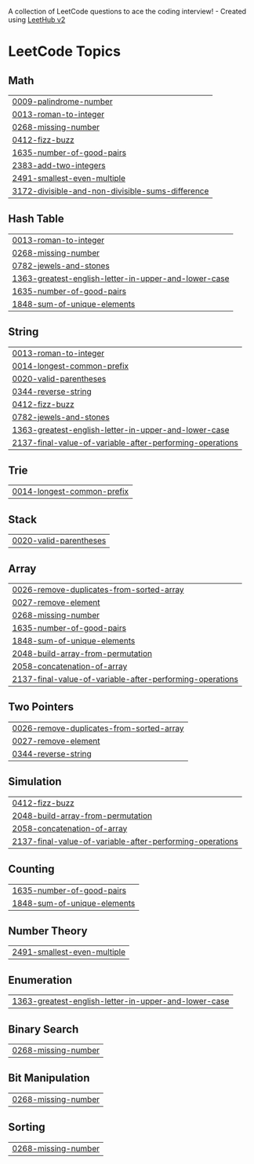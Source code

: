 A collection of LeetCode questions to ace the coding interview! - Created using [LeetHub v2](https://github.com/arunbhardwaj/LeetHub-2.0)
<!---LeetCode Topics Start-->
# LeetCode Topics
## Math
|  |
| ------- |
| [0009-palindrome-number](https://github.com/vahaabbb/task/tree/master/0009-palindrome-number) |
| [0013-roman-to-integer](https://github.com/vahaabbb/task/tree/master/0013-roman-to-integer) |
| [0268-missing-number](https://github.com/vahaabbb/task/tree/master/0268-missing-number) |
| [0412-fizz-buzz](https://github.com/vahaabbb/task/tree/master/0412-fizz-buzz) |
| [1635-number-of-good-pairs](https://github.com/vahaabbb/task/tree/master/1635-number-of-good-pairs) |
| [2383-add-two-integers](https://github.com/vahaabbb/task/tree/master/2383-add-two-integers) |
| [2491-smallest-even-multiple](https://github.com/vahaabbb/task/tree/master/2491-smallest-even-multiple) |
| [3172-divisible-and-non-divisible-sums-difference](https://github.com/vahaabbb/task/tree/master/3172-divisible-and-non-divisible-sums-difference) |
## Hash Table
|  |
| ------- |
| [0013-roman-to-integer](https://github.com/vahaabbb/task/tree/master/0013-roman-to-integer) |
| [0268-missing-number](https://github.com/vahaabbb/task/tree/master/0268-missing-number) |
| [0782-jewels-and-stones](https://github.com/vahaabbb/task/tree/master/0782-jewels-and-stones) |
| [1363-greatest-english-letter-in-upper-and-lower-case](https://github.com/vahaabbb/task/tree/master/1363-greatest-english-letter-in-upper-and-lower-case) |
| [1635-number-of-good-pairs](https://github.com/vahaabbb/task/tree/master/1635-number-of-good-pairs) |
| [1848-sum-of-unique-elements](https://github.com/vahaabbb/task/tree/master/1848-sum-of-unique-elements) |
## String
|  |
| ------- |
| [0013-roman-to-integer](https://github.com/vahaabbb/task/tree/master/0013-roman-to-integer) |
| [0014-longest-common-prefix](https://github.com/vahaabbb/task/tree/master/0014-longest-common-prefix) |
| [0020-valid-parentheses](https://github.com/vahaabbb/task/tree/master/0020-valid-parentheses) |
| [0344-reverse-string](https://github.com/vahaabbb/task/tree/master/0344-reverse-string) |
| [0412-fizz-buzz](https://github.com/vahaabbb/task/tree/master/0412-fizz-buzz) |
| [0782-jewels-and-stones](https://github.com/vahaabbb/task/tree/master/0782-jewels-and-stones) |
| [1363-greatest-english-letter-in-upper-and-lower-case](https://github.com/vahaabbb/task/tree/master/1363-greatest-english-letter-in-upper-and-lower-case) |
| [2137-final-value-of-variable-after-performing-operations](https://github.com/vahaabbb/task/tree/master/2137-final-value-of-variable-after-performing-operations) |
## Trie
|  |
| ------- |
| [0014-longest-common-prefix](https://github.com/vahaabbb/task/tree/master/0014-longest-common-prefix) |
## Stack
|  |
| ------- |
| [0020-valid-parentheses](https://github.com/vahaabbb/task/tree/master/0020-valid-parentheses) |
## Array
|  |
| ------- |
| [0026-remove-duplicates-from-sorted-array](https://github.com/vahaabbb/task/tree/master/0026-remove-duplicates-from-sorted-array) |
| [0027-remove-element](https://github.com/vahaabbb/task/tree/master/0027-remove-element) |
| [0268-missing-number](https://github.com/vahaabbb/task/tree/master/0268-missing-number) |
| [1635-number-of-good-pairs](https://github.com/vahaabbb/task/tree/master/1635-number-of-good-pairs) |
| [1848-sum-of-unique-elements](https://github.com/vahaabbb/task/tree/master/1848-sum-of-unique-elements) |
| [2048-build-array-from-permutation](https://github.com/vahaabbb/task/tree/master/2048-build-array-from-permutation) |
| [2058-concatenation-of-array](https://github.com/vahaabbb/task/tree/master/2058-concatenation-of-array) |
| [2137-final-value-of-variable-after-performing-operations](https://github.com/vahaabbb/task/tree/master/2137-final-value-of-variable-after-performing-operations) |
## Two Pointers
|  |
| ------- |
| [0026-remove-duplicates-from-sorted-array](https://github.com/vahaabbb/task/tree/master/0026-remove-duplicates-from-sorted-array) |
| [0027-remove-element](https://github.com/vahaabbb/task/tree/master/0027-remove-element) |
| [0344-reverse-string](https://github.com/vahaabbb/task/tree/master/0344-reverse-string) |
## Simulation
|  |
| ------- |
| [0412-fizz-buzz](https://github.com/vahaabbb/task/tree/master/0412-fizz-buzz) |
| [2048-build-array-from-permutation](https://github.com/vahaabbb/task/tree/master/2048-build-array-from-permutation) |
| [2058-concatenation-of-array](https://github.com/vahaabbb/task/tree/master/2058-concatenation-of-array) |
| [2137-final-value-of-variable-after-performing-operations](https://github.com/vahaabbb/task/tree/master/2137-final-value-of-variable-after-performing-operations) |
## Counting
|  |
| ------- |
| [1635-number-of-good-pairs](https://github.com/vahaabbb/task/tree/master/1635-number-of-good-pairs) |
| [1848-sum-of-unique-elements](https://github.com/vahaabbb/task/tree/master/1848-sum-of-unique-elements) |
## Number Theory
|  |
| ------- |
| [2491-smallest-even-multiple](https://github.com/vahaabbb/task/tree/master/2491-smallest-even-multiple) |
## Enumeration
|  |
| ------- |
| [1363-greatest-english-letter-in-upper-and-lower-case](https://github.com/vahaabbb/task/tree/master/1363-greatest-english-letter-in-upper-and-lower-case) |
## Binary Search
|  |
| ------- |
| [0268-missing-number](https://github.com/vahaabbb/task/tree/master/0268-missing-number) |
## Bit Manipulation
|  |
| ------- |
| [0268-missing-number](https://github.com/vahaabbb/task/tree/master/0268-missing-number) |
## Sorting
|  |
| ------- |
| [0268-missing-number](https://github.com/vahaabbb/task/tree/master/0268-missing-number) |
<!---LeetCode Topics End-->